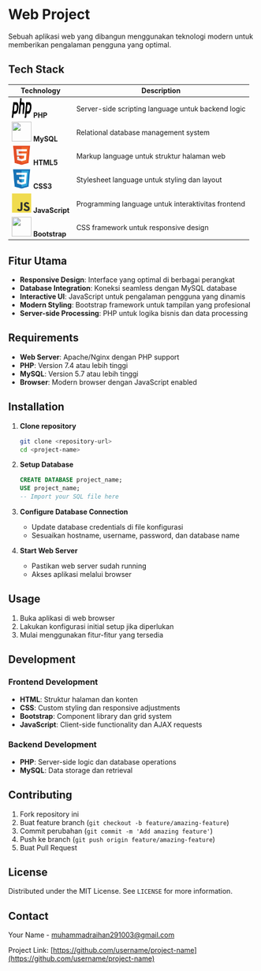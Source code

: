 # Web Project

Sebuah aplikasi web yang dibangun menggunakan teknologi modern untuk memberikan pengalaman pengguna yang optimal.

## Tech Stack

<div align="center">

| Technology | Description |
|------------|-------------|
| <img src="https://raw.githubusercontent.com/php/web-php/master/images/logos/php-logo.svg" width="40" height="40"> **PHP** | Server-side scripting language untuk backend logic |
| <img src="https://raw.githubusercontent.com/mysql/mysql-server/8.0/Docs/logo-mysql-170x115.png" width="40" height="40"> **MySQL** | Relational database management system |
| <img src="https://raw.githubusercontent.com/devicons/devicon/master/icons/html5/html5-original.svg" width="40" height="40"> **HTML5** | Markup language untuk struktur halaman web |
| <img src="https://raw.githubusercontent.com/devicons/devicon/master/icons/css3/css3-original.svg" width="40" height="40"> **CSS3** | Stylesheet language untuk styling dan layout |
| <img src="https://raw.githubusercontent.com/devicons/devicon/master/icons/javascript/javascript-original.svg" width="40" height="40"> **JavaScript** | Programming language untuk interaktivitas frontend |
| <img src="https://raw.githubusercontent.com/twbs/bootstrap/main/site/static/docs/5.3/assets/brand/bootstrap-logo.svg" width="40" height="40"> **Bootstrap** | CSS framework untuk responsive design |

</div>

## Fitur Utama

- **Responsive Design**: Interface yang optimal di berbagai perangkat
- **Database Integration**: Koneksi seamless dengan MySQL database
- **Interactive UI**: JavaScript untuk pengalaman pengguna yang dinamis
- **Modern Styling**: Bootstrap framework untuk tampilan yang profesional
- **Server-side Processing**: PHP untuk logika bisnis dan data processing

## Requirements

- **Web Server**: Apache/Nginx dengan PHP support
- **PHP**: Version 7.4 atau lebih tinggi
- **MySQL**: Version 5.7 atau lebih tinggi
- **Browser**: Modern browser dengan JavaScript enabled

## Installation

1. **Clone repository**
   ```bash
   git clone <repository-url>
   cd <project-name>
   ```

2. **Setup Database**
   ```sql
   CREATE DATABASE project_name;
   USE project_name;
   -- Import your SQL file here
   ```

3. **Configure Database Connection**
   - Update database credentials di file konfigurasi
   - Sesuaikan hostname, username, password, dan database name

4. **Start Web Server**
   - Pastikan web server sudah running
   - Akses aplikasi melalui browser

## Usage

1. Buka aplikasi di web browser
2. Lakukan konfigurasi initial setup jika diperlukan
3. Mulai menggunakan fitur-fitur yang tersedia

## Development

### Frontend Development
- **HTML**: Struktur halaman dan konten
- **CSS**: Custom styling dan responsive adjustments
- **Bootstrap**: Component library dan grid system
- **JavaScript**: Client-side functionality dan AJAX requests

### Backend Development
- **PHP**: Server-side logic dan database operations
- **MySQL**: Data storage dan retrieval

## Contributing

1. Fork repository ini
2. Buat feature branch (`git checkout -b feature/amazing-feature`)
3. Commit perubahan (`git commit -m 'Add amazing feature'`)
4. Push ke branch (`git push origin feature/amazing-feature`)
5. Buat Pull Request

## License

Distributed under the MIT License. See `LICENSE` for more information.

## Contact

Your Name - muhammadraihan291003@gmail.com

Project Link: [https://github.com/username/project-name](https://github.com/username/project-name)
